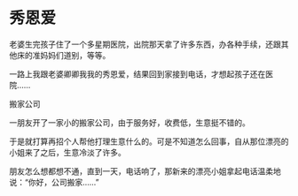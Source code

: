 # 秀恩爱

老婆生完孩子住了一个多星期医院，出院那天拿了许多东西，办各种手续，还跟其他床的准妈妈们道别，等等。 

一路上我跟老婆卿卿我我的秀恩爱，结果回到家接到电话，才想起孩子还在医院…… 

搬家公司 

一朋友开了一家小的搬家公司，由于服务好，收费低，生意挺不错的。 

于是就打算再招个人帮他打理生意什么的。可是不知道怎么回事，自从那位漂亮的小姐来了之后，生意冷淡了许多。 

朋友怎么想都想不通，直到一天，电话响了，那新来的漂亮小姐拿起电话温柔地说：“你好，公司搬家……”